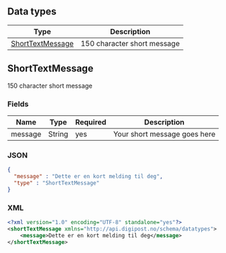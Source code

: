 ## Data types

|Type|Description|
|----|-----------|
|[ShortTextMessage](#shorttextmessage)|150 character short message|

## ShortTextMessage

150 character short message

### Fields

|Name|Type|Required|Description|
|----|----|--------|-----------|
|message|String|yes|Your short message goes here|

### JSON

```json
{
  "message" : "Dette er en kort melding til deg",
  "type" : "ShortTextMessage"
}
```

### XML

```xml
<?xml version="1.0" encoding="UTF-8" standalone="yes"?>
<shortTextMessage xmlns="http://api.digipost.no/schema/datatypes">
    <message>Dette er en kort melding til deg</message>
</shortTextMessage>
```
